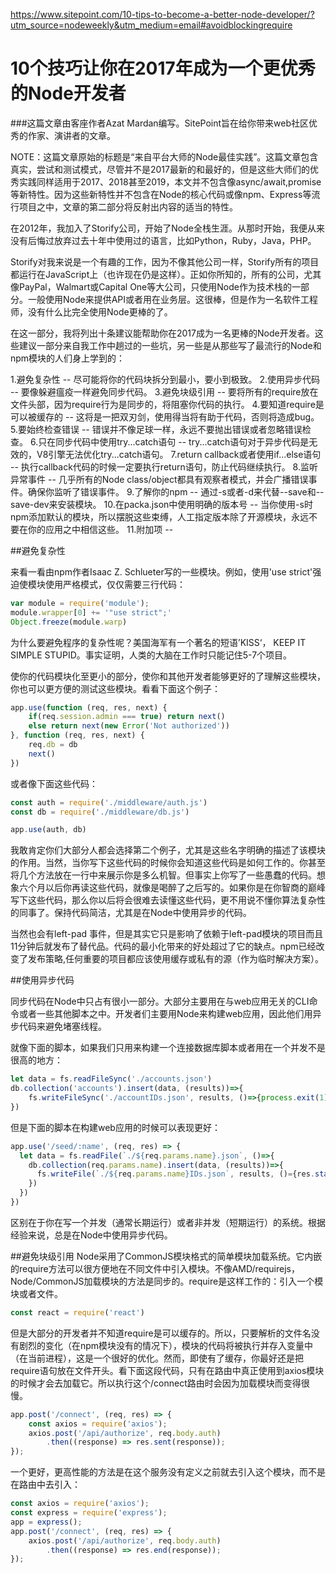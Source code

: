 https://www.sitepoint.com/10-tips-to-become-a-better-node-developer/?utm_source=nodeweekly&utm_medium=email#avoidblockingrequire
# 10个技巧让你在2017年成为一个更优秀的Node开发者

###这篇文章由客座作者Azat Mardan编写。SitePoint旨在给你带来web社区优秀的作家、演讲者的文章。

NOTE：这篇文章原始的标题是“来自平台大师的Node最佳实践”。这篇文章包含真实，尝试和测试模式，尽管并不是2017最新的和最好的，但是这些大师们的优秀实践同样适用于2017、2018甚至2019，本文并不包含像async/await,promise等新特性。因为这些新特性并不包含在Node的核心代码或像npm、Express等流行项目之中，文章的第二部分将反射出内容的适当的特性。

在2012年，我加入了Storify公司，开始了Node全栈生涯。从那时开始，我便从来没有后悔过放弃过去十年中使用过的语言，比如Python，Ruby，Java，PHP。

Storify对我来说是一个有趣的工作，因为不像其他公司一样，Storify所有的项目都运行在JavaScript上（也许现在仍是这样）。正如你所知的，所有的公司，尤其像PayPal，Walmart或Capital One等大公司，只使用Node作为技术栈的一部分。一般使用Node来提供API或者用在业务层。这很棒，但是作为一名软件工程师，没有什么比完全使用Node更棒的了。

在这一部分，我将列出十条建议能帮助你在2017成为一名更棒的Node开发者。这些建议一部分来自我工作中趟过的一些坑，另一些是从那些写了最流行的Node和npm模块的人们身上学到的：

1.避免复杂性 -- 尽可能将你的代码块拆分到最小，要小到极致。
2.使用异步代码 -- 要像躲避瘟疫一样避免同步代码。
3.避免块级引用 -- 要将所有的require放在文件头部，因为require行为是同步的，将阻塞你代码的执行。
4.要知道require是可以被缓存的 -- 这将是一把双刃剑，使用得当将有助于代码，否则将造成bug。
5.要始终检查错误 -- 错误并不像足球一样，永远不要抛出错误或者忽略错误检查。
6.只在同步代码中使用try...catch语句 -- try...catch语句对于异步代码是无效的，V8引擎无法优化try...catch语句。
7.return callback或者使用if...else语句 -- 执行callback代码的时候一定要执行return语句，防止代码继续执行。
8.监听异常事件 -- 几乎所有的Node class/object都具有观察者模式，并会广播错误事件。确保你监听了错误事件。
9.了解你的npm -- 通过-s或者-d来代替--save和--save-dev来安装模块。
10.在packa.json中使用明确的版本号 -- 当你使用-s时npm添加默认的模块，所以摆脱这些束缚，人工指定版本除了开源模块，永远不要在你的应用之中相信这些。
11.附加项 --

##避免复杂性

来看一看由npm作者Isaac Z. Schlueter写的一些模块。例如，使用'use strict'强迫使模块使用严格模式，仅仅需要三行代码：

```js
var module = require('module');
module.wrapper[0] += '"use strict";'
Object.freeze(module.warp)
```

为什么要避免程序的复杂性呢？美国海军有一个著名的短语’KISS‘， KEEP IT SIMPLE STUPID。事实证明，人类的大脑在工作时只能记住5-7个项目。

使你的代码模块化至更小的部分，使你和其他开发者能够更好的了理解这些模块，你也可以更方便的测试这些模块。看看下面这个例子：

```js
app.use(function (req, res, next) {
    if(req.session.admin === true) return next()
    else return next(new Error('Not authorized'))
}, function (req, res, next) {
    req.db = db
    next()
})
```

或者像下面这些代码：
```js
const auth = require('./middleware/auth.js')
const db = require('./middleware/db.js')

app.use(auth, db)
```

我敢肯定你们大部分人都会选择第二个例子，尤其是这些名字明确的描述了该模块的作用。当然，当你写下这些代码的时候你会知道这些代码是如何工作的。你甚至将几个方法放在一行中来展示你是多么机智。但事实上你写了一些愚蠢的代码。想象六个月以后你再读这些代码，就像是喝醉了之后写的。如果你是在你智商的巅峰写下这些代码，那么你以后将会很难去读懂这些代码，更不用说不懂你算法复杂性的同事了。保持代码简洁，尤其是在Node中使用异步的代码。

当然也会有left-pad 事件，但是其实它只是影响了依赖于left-pad模块的项目而且11分钟后就发布了替代品。代码的最小化带来的好处超过了它的缺点。npm已经改变了发布策略,任何重要的项目都应该使用缓存或私有的源（作为临时解决方案）。

##使用异步代码

同步代码在Node中只占有很小一部分。大部分主要用在与web应用无关的CLI命令或者一些其他脚本之中。开发者们主要用Node来构建web应用，因此他们用异步代码来避免堵塞线程。

就像下面的脚本，如果我们只用来构建一个连接数据库脚本或者用在一个并发不是很高的地方：

```js
let data = fs.readFileSync('./accounts.json')
db.collection('accounts').insert(data, (results))=>{
    fs.writeFileSync('./accountIDs.json', results, ()=>{process.exit(1)})
})
```
但是下面的脚本在构建web应用的时候可以表现更好：
```js
app.use('/seed/:name', (req, res) => {
  let data = fs.readFile(`./${req.params.name}.json`, ()=>{
    db.collection(req.params.name).insert(data, (results))=>{
      fs.writeFile(`./${req.params.name}IDs.json`, results, ()={res.status(201).send()})
    })
  })
})
```
区别在于你在写一个并发（通常长期运行）或者非并发（短期运行）的系统。根据经验来说，总是在Node中使用异步代码。

##避免块级引用
Node采用了CommonJS模块格式的简单模块加载系统。它内嵌的require方法可以很方便地在不同文件中引入模块。不像AMD/requirejs，Node/CommonJS加载模块的方法是同步的。require是这样工作的：引入一个模块或者文件。
```js
const react = require('react')
```
但是大部分的开发者并不知道require是可以缓存的。所以，只要解析的文件名没有剧烈的变化（在npm模块没有的情况下），模块的代码将被执行并存入变量中（在当前进程），这是一个很好的优化。然而，即使有了缓存，你最好还是把require语句放在文件开头。看下面这段代码，只有在路由中真正使用到axios模块的时候才会去加载它。所以执行这个/connect路由时会因为加载模块而变得很慢。
```js
app.post('/connect', (req, res) => {
    const axios = require('axios');
    axios.post('/api/authorize', req.body.auth)
        .then((response) => res.sent(response));
});
```
一个更好，更高性能的方法是在这个服务没有定义之前就去引入这个模块，而不是在路由中去引入：
```js
const axios = require('axios');
const express = require('express');
app = express();
app.post('/connect', (req, res) => {
    axios.post('/api/authorize', req.body.auth)
        .then((response) => res.end(response));
});
```